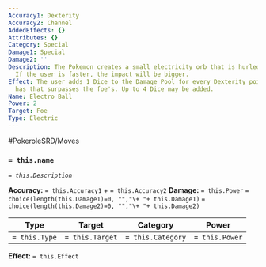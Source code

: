 ```yaml
---
Accuracy1: Dexterity
Accuracy2: Channel
AddedEffects: {}
Attributes: {}
Category: Special
Damage1: Special
Damage2: ''
Description: The Pokemon creates a small electricity orb that is hurled at the target.
  If the user is faster, the impact will be bigger.
Effect: The user adds 1 Dice to the Damage Pool for every Dexterity point the User
  has that surpasses the foe's. Up to 4 Dice may be added.
Name: Electro Ball
Power: 2
Target: Foe
Type: Electric
---
```


#PokeroleSRD/Moves

### `= this.name` 
*`= this.Description`*

**Accuracy:** `= this.Accuracy1` + `= this.Accuracy2`
**Damage:** `= this.Power` `= choice(length(this.Damage1)=0, "","\+ "+ this.Damage1)` `= choice(length(this.Damage2)=0, "","\+ "+ this.Damage2)`

| Type          | Target          | Category          | Power          |
| ------------- | --------------- | ----------------  | -------------- |
| `= this.Type` | `= this.Target` | `= this.Category` | `= this.Power` | 

**Effect:** `= this.Effect`